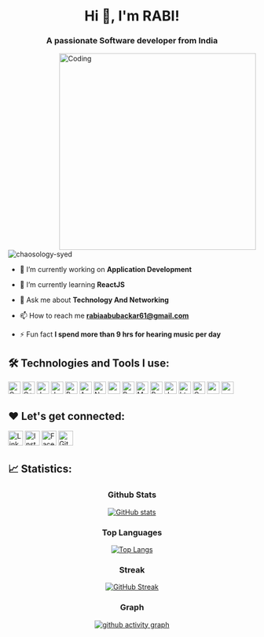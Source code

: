 <h1 align="center">Hi 👋, I'm RABI!</h1>
<h3 align="center">A passionate Software developer from India</h3>
<img align="right" alt="Coding" width="400" src="https://nadiaakter.com/wp-content/uploads/2022/09/601014116770475.6068beff4640a.gif">
<p align="left"> <img src="https://komarev.com/ghpvc/?username=chaosology-syed&label=Profile%20views&color=0e75b6&style=flat" alt="chaosology-syed" /> </p>

- 🔭 I’m currently working on **Application Development**

- 🌱 I’m currently learning **ReactJS**

- 💬 Ask me about **Technology And Networking** 

- 📫 How to reach me **rabiaabubackar61@gmail.com**

- ⚡ Fun fact **I spend more than 9 hrs for hearing music per day**

## 🛠️ Technologies and Tools I use:

<p>
<img alt="C" src="https://img.shields.io/badge/-C-000000?style=for-the-badge&logo=c&logoColor=5968BA" height="25px"/>
<img alt="C++" src="https://img.shields.io/badge/C%2B%2B-00599C?style=for-the-badge&logo=c%2B%2B&logoColor=white" height="25px"/>
<img alt="Java" src="https://img.shields.io/badge/-Java-000000?style=for-the-badge&logo=java&logoColor=F44336" height="25px"/>
<img alt="Javascript" src="https://img.shields.io/badge/JavaScript-323330?style=for-the-badge&logo=javascript&logoColor=F7DF1E"  height="25px"/>
<img alt="Reactjs" src="https://img.shields.io/badge/React-20232A?style=for-the-badge&logo=react&logoColor=61DAFB" height="25px"/>
<img alt="Angularjs" src="https://img.shields.io/badge/-AngularJS-000?style=for-the-badge&logo=angular&logoColor=white" height="25px"/>
<img alt="Nodejs" src="https://img.shields.io/badge/-Nodejs-43853d?style=flat-square&logo=Node.js&logoColor=white"  height="25px"/>
<img alt="npm" src="https://img.shields.io/badge/NPM-%23000000.svg?style=for-the-badge&logo=npm&logoColor=white" height="25px"/>
<img alt="Bootstrap" src="https://img.shields.io/badge/Bootstrap-563D7C?style=for-the-badge&logo=bootstrap&logoColor=white" height="25px"/>
<img alt="Material UI" src="https://img.shields.io/badge/Material--UI-0081CB?style=for-the-badge&logo=material-ui&logoColor=white" height="25px"/>
<img alt="Python" src="https://img.shields.io/badge/Python-14354C?style=for-the-badge&logo=python&logoColor=white" height="25px"/>
<img alt="Jupyter" src="https://img.shields.io/badge/Jupyter-000000??style=for-the-badge&logo=jupyter&logoColor=F57C00" height="25px"/>
<img alt="html5" src="https://img.shields.io/badge/HTML5-E34F26?style=for-the-badge&logo=html5&logoColor=white" height="25px"/>
<img alt="Css3" src="https://img.shields.io/badge/CSS3-1572B6?style=for-the-badge&logo=css3&logoColor=white" height="25px"/>
<img alt="postman" src="https://img.shields.io/badge/-Postman-00C7B7?style=flat-square&logo=postman&logoColor=white" height="25px"/>
<img alt="postman" src="https://img.shields.io/badge/-vscode-000000?style=flat-square&logo=visual-studio-code&logoColor=2BA1F1" height="25px"/>
</p>

## ❤️ Let's get connected:

<p><a href="linkedin.com/in/rabia-abubackar-38213224b" target="_blank"><img alt="LinkedIn" src="https://img.shields.io/badge/linkedin-%230077B5.svg?&style=for-the-badge&logo=linkedin&logoColor=white"  height="30px"/></a> <a href="https://www.instagram.com/rabiaabubackar/" target="_blank"><img alt="Instagram" src="https://img.shields.io/badge/Instagram-E4405F?style=for-the-badge&logo=instagram&logoColor=white"  height="30px"/></a> <a href="https://www.facebook.com/rabiaabubackar/" target="_blank"><img alt="Facebook" src="https://img.shields.io/badge/Facebook-1877F2?style=for-the-badge&logo=facebook&logoColor=white"  height="30px"/></a>  <a href="https://www.github.com/chaosology-syed/" target="_blank"><img alt="Github" src="https://img.shields.io/badge/GitHub-100000?style=for-the-badge&logo=github&logoColor=white"  height="30px"/></a>
</p>

## 📈 Statistics:

<div align="center">

### Github Stats

[![ GitHub stats](https://github-readme-stats.vercel.app/api?username=chaosology-syed&count_private=true&show_icons=true&theme=nord)](https://github.com/chaosology-syed)

### Top Languages

[![Top Langs](https://github-readme-stats.vercel.app/api/top-langs/?username=chaosology-syed&show_icons=true&layout=compact&&theme=nord)](https://github.com/chaosology-syed)

### Streak

[![GitHub Streak](https://github-readme-streak-stats.herokuapp.com/?user=chaosology-syed&theme=nord)](https://github.com/chaosology-syed)

### Graph

[![ github activity graph](https://activity-graph.herokuapp.com/graph?username=chaosology-syed&theme=nord)](https://activity-graph.herokuapp.com/graph?username=chaosology-syed&theme=nord)

</div>
